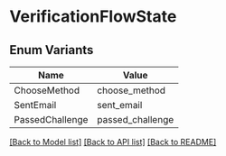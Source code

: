 # VerificationFlowState

## Enum Variants

| Name | Value |
|---- | -----|
| ChooseMethod | choose_method |
| SentEmail | sent_email |
| PassedChallenge | passed_challenge |


[[Back to Model list]](../README.md#documentation-for-models) [[Back to API list]](../README.md#documentation-for-api-endpoints) [[Back to README]](../README.md)


